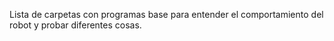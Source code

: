 Lista de carpetas con programas base para entender el comportamiento del robot y probar diferentes cosas.
